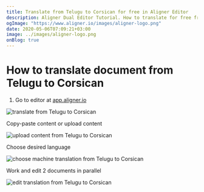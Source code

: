 ```yaml
---
title: Translate from Telugu to Corsican for free in Aligner Editor
description: Aligner Dual Editor Tutorial. How to translate for free from Telugu to Corsican. Aligner is multilingual document management platform. 
ogImage: "https://www.aligner.io/images/aligner-logo.png"
date: 2020-05-06T07:09:21+03:00
image: ../images/aligner-logo.png
onBlog: true
---
```


# How to translate document from Telugu to Corsican

1. Go to editor at [app.aligner.io](https://app.aligner.io "Aligner App web page")

![translate from Telugu to Corsican](../aligner-blank-editor.png "translate from Telugu to Corsican")

Copy-paste content or upload content

![upload content from Telugu to Corsican](../aligner-uploaded-document.png "upload content from Telugu to Corsican")

Choose desired language

![choose machine translation from Telugu to Corsican](../aligner-language-dropdown.png "choose machine translation from Telugu to Corsican")

Work and edit 2 documents in parallel

![edit translation from Telugu to Corsican](../aligner-double-sitded-editor.png "edit translation from Telugu to Corsican")

